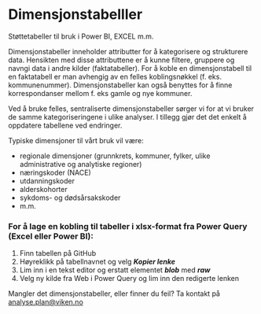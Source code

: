 # Dimensjonstabelller
Støttetabeller til bruk i Power BI, EXCEL m.m.

Dimensjonstabeller inneholder attributter for å kategorisere og strukturere data. Hensikten med disse attributtene er å kunne filtere, gruppere og navngi data i andre kilder (faktatabeller). For å koble en dimensjonstabell til en faktatabell er man avhengig av en felles koblingsnøkkel (f. eks. kommunenummer). Dimensjonstabeller kan også benyttes for å finne korrespondanser mellom f. eks gamle og nye kommuner.

Ved å bruke felles, sentraliserte dimensjonstabeller sørger vi for at vi bruker de samme kategoriseringene i ulike analyser. I tillegg gjør det det enkelt å oppdatere tabellene ved endringer.

Typiske dimensjoner til vårt bruk vil være:
- regionale dimensjoner (grunnkrets, kommuner, fylker, ulike administrative og analytiske regioner)
- næringskoder (NACE)
- utdanningskoder
- alderskohorter
- sykdoms- og dødsårsakskoder
- m.m.

### For å lage en kobling til tabeller i xlsx-format fra Power Query (Excel eller Power BI):
1) Finn tabellen på GitHub
2) Høyreklikk på tabellnavnet og velg ***Kopier lenke***
3) Lim inn i en tekst editor og erstatt elementet ***blob*** med ***raw***
4) Velg ny kilde fra Web i Power Query og lim inn den redigerte lenken



Mangler det dimensjonstabeller, eller finner du feil? Ta kontakt på analyse.plan@viken.no
